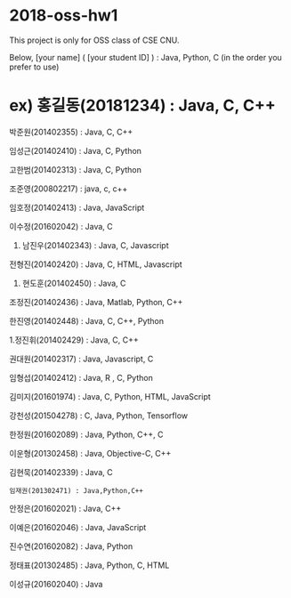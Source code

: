 # 2018-oss-hw1



This project is only for OSS class of CSE CNU.

Below, [your name] ( [your student ID] ) : Java, Python, C (in the order you prefer to use) 

ex) 홍길동(20181234) : Java, C, C++ 
=======

박준원(201402355) : Java, C, C++ 

임성근(201402410) : Java, C, Python

고한범(201402313) : Java, C, Python

조준영(200802217) : java, c, c++

임호정(201402413) : Java, JavaScript

이수정(201602042) : Java, C

1. 남진우(201402343) : Java, C, Javascript

전형진(201402420) : Java, C, HTML, Javascript

1) 현도훈(201402450) : Java, C

조정진(201402436) : Java, Matlab, Python, C++

한진영(201402448) : Java, C, C++, Python

1.정진휘(201402429) : Java, C, C++

권대원(201402317) : Java, Javascript, C

임형섭(201402412) : Java, R , C, Python

김미지(201601974) : Java, C, Python, HTML, JavaScript

강천성(201504278) : C, Java, Python, Tensorflow

한정원(201602089) : Java, Python, C++, C

이운형(201302458) : Java, Objective-C, C++

김현묵(201402339) : Java, C

    임재권(201302471) : Java,Python,C++

안정은(201602021) : Java, C++

이예은(201602046) : Java, JavaScript

진수연(201602082) : Java, Python

정태표(201302485) : Java, Python, C, HTML

이성규(201602040) : Java
